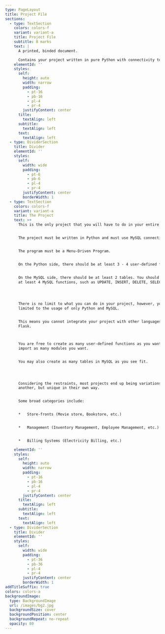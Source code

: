 ```yaml
---
type: PageLayout
title: Project File
sections:
  - type: TextSection
    colors: colors-f
    variant: variant-a
    title: Project File
    subtitle: 8 marks
    text: |
      A printed, binded document.

      Contains your project written in pure Python with connectivity to MySQL.
    elementId: ''
    styles:
      self:
        height: auto
        width: narrow
        padding:
          - pt-16
          - pb-16
          - pl-4
          - pr-4
        justifyContent: center
      title:
        textAlign: left
      subtitle:
        textAlign: left
      text:
        textAlign: left
  - type: DividerSection
    title: Divider
    elementId: ''
    styles:
      self:
        width: wide
        padding:
          - pt-6
          - pb-6
          - pl-4
          - pr-4
        justifyContent: center
        borderWidth: 1
  - type: TextSection
    colors: colors-f
    variant: variant-a
    title: The Project
    text: >+
      This is the only project that you will have to do in your entire year.


      The project must be written in Python and must use MySQL connectivity.


      The program must be a Menu-Driven Program.


      On the Python side, there should be at least 3 - 4 user-defined functions.


      On the MySQL side, there should be at least 2 tables. You should also use
      at least 4 MySQL functions, such as UPDATE, INSERT, DELETE, SELECT, etc.




      There is no limit to what you can do in your project, however, you are
      limited to the usage of only Python and MySQL.


      This means you cannot integrate your project with other languages such as
      Flask.



      You are free to create as many user-defined functions as you want, and
      import as many modules you want.


      You may also create as many tables in MySQL as you see fit.




      Considering the restraints, most projects end up being variations of one
      another, but unique in their own way.


      Some broad categories include:


      *   Store-fronts (Movie store, Bookstore, etc.)


      *   Management (Inventory Management, Employee Management, etc.)


      *   Billing Systems (Electricity Billing, etc.)

    elementId: ''
    styles:
      self:
        height: auto
        width: narrow
        padding:
          - pt-16
          - pb-16
          - pl-4
          - pr-4
        justifyContent: center
      title:
        textAlign: left
      subtitle:
        textAlign: left
      text:
        textAlign: left
  - type: DividerSection
    title: Divider
    elementId: ''
    styles:
      self:
        width: wide
        padding:
          - pt-36
          - pb-36
          - pl-4
          - pr-4
        justifyContent: center
        borderWidth: 1
addTitleSuffix: true
colors: colors-a
backgroundImage:
  type: BackgroundImage
  url: /images/bg2.jpg
  backgroundSize: cover
  backgroundPosition: center
  backgroundRepeat: no-repeat
  opacity: 80
---
```

